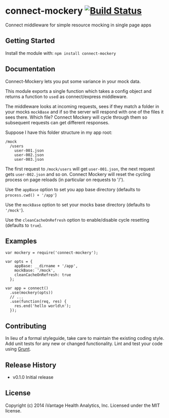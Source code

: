 # connect-mockery [![Build Status](https://secure.travis-ci.org/ivantage/connect-mockery.png?branch=master)](http://travis-ci.org/ivantage/connect-mockery)

Connect middleware for simple resource mocking in single page apps

## Getting Started
Install the module with: `npm install connect-mockery`

## Documentation
Connect-Mockery lets you put some variance in your mock data.

This module exports a single function which takes a config object and returns a
function to `use`d as connect/express middleware.

The middleware looks at incoming requests, sees if they match a folder in your
mocks `mockBase` and if so the server will respond with one of the files it sees
there. Which file? Connect Mockery will cycle through them so subsequent
requests can get different responses.

Suppose I have this folder structure in my app root:

```
/mock
  /users
    user-001.json
    user-002.json
    user-003.json
```

The first request to `/mock/users` will get `user-001.json`, the next request
gets `user-002.json` and so on. Connect Mockery will reset the cycling process
on page reloads (in particular on requests to '/').

Use the `appBase` option to set you app base directory (defaults to
`process.cwd() + '/app'`)

Use the `mockBase` option to set your mocks base directory (defaults to
`'/mock'`).

Use the `cleanCacheOnRefresh` option to enable/disable cycle resetting (defaults
to `true`).

## Examples

```
var mockery = require('connect-mockery');

var opts = {
    appBase: __dirname + '/app',
    mockBase: '/mock',
    cleanCacheOnRefresh: true
  };

var app = connect()
  .use(mockery(opts))
  // ...
  .use(function(req, res) {
    res.end('hello world\n');
  });
```

## Contributing
In lieu of a formal styleguide, take care to maintain the existing coding style.
Add unit tests for any new or changed functionality. Lint and test your code
using [Grunt](http://gruntjs.com/).

## Release History
- v0.1.0 Initial release

## License
Copyright (c) 2014 iVantage Health Analytics, Inc.
Licensed under the MIT license.

